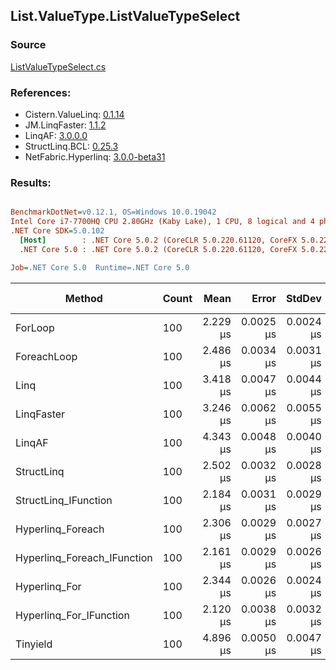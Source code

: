 ﻿## List.ValueType.ListValueTypeSelect

### Source
[ListValueTypeSelect.cs](../LinqBenchmarks/List/ValueType/ListValueTypeSelect.cs)

### References:
- Cistern.ValueLinq: [0.1.14](https://www.nuget.org/packages/Cistern.ValueLinq/0.1.14)
- JM.LinqFaster: [1.1.2](https://www.nuget.org/packages/JM.LinqFaster/1.1.2)
- LinqAF: [3.0.0.0](https://www.nuget.org/packages/LinqAF/3.0.0.0)
- StructLinq.BCL: [0.25.3](https://www.nuget.org/packages/StructLinq.BCL/0.25.3)
- NetFabric.Hyperlinq: [3.0.0-beta31](https://www.nuget.org/packages/NetFabric.Hyperlinq/3.0.0-beta31)

### Results:
``` ini

BenchmarkDotNet=v0.12.1, OS=Windows 10.0.19042
Intel Core i7-7700HQ CPU 2.80GHz (Kaby Lake), 1 CPU, 8 logical and 4 physical cores
.NET Core SDK=5.0.102
  [Host]        : .NET Core 5.0.2 (CoreCLR 5.0.220.61120, CoreFX 5.0.220.61120), X64 RyuJIT
  .NET Core 5.0 : .NET Core 5.0.2 (CoreCLR 5.0.220.61120, CoreFX 5.0.220.61120), X64 RyuJIT

Job=.NET Core 5.0  Runtime=.NET Core 5.0  

```
|                      Method | Count |     Mean |     Error |    StdDev | Ratio |  Gen 0 | Gen 1 | Gen 2 | Allocated |
|---------------------------- |------ |---------:|----------:|----------:|------:|-------:|------:|------:|----------:|
|                     ForLoop |   100 | 2.229 μs | 0.0025 μs | 0.0024 μs |  1.00 |      - |     - |     - |         - |
|                 ForeachLoop |   100 | 2.486 μs | 0.0034 μs | 0.0031 μs |  1.12 |      - |     - |     - |         - |
|                        Linq |   100 | 3.418 μs | 0.0047 μs | 0.0044 μs |  1.53 | 0.0420 |     - |     - |     136 B |
|                  LinqFaster |   100 | 3.246 μs | 0.0062 μs | 0.0055 μs |  1.46 | 1.2894 |     - |     - |    4056 B |
|                      LinqAF |   100 | 4.343 μs | 0.0048 μs | 0.0040 μs |  1.95 |      - |     - |     - |         - |
|                  StructLinq |   100 | 2.502 μs | 0.0032 μs | 0.0028 μs |  1.12 | 0.0114 |     - |     - |      40 B |
|        StructLinq_IFunction |   100 | 2.184 μs | 0.0031 μs | 0.0029 μs |  0.98 |      - |     - |     - |         - |
|           Hyperlinq_Foreach |   100 | 2.306 μs | 0.0029 μs | 0.0027 μs |  1.03 |      - |     - |     - |         - |
| Hyperlinq_Foreach_IFunction |   100 | 2.161 μs | 0.0029 μs | 0.0026 μs |  0.97 |      - |     - |     - |         - |
|               Hyperlinq_For |   100 | 2.344 μs | 0.0026 μs | 0.0024 μs |  1.05 |      - |     - |     - |         - |
|     Hyperlinq_For_IFunction |   100 | 2.120 μs | 0.0038 μs | 0.0032 μs |  0.95 |      - |     - |     - |         - |
|                    Tinyield |   100 | 4.896 μs | 0.0050 μs | 0.0047 μs |  2.20 | 0.1297 |     - |     - |     408 B |
